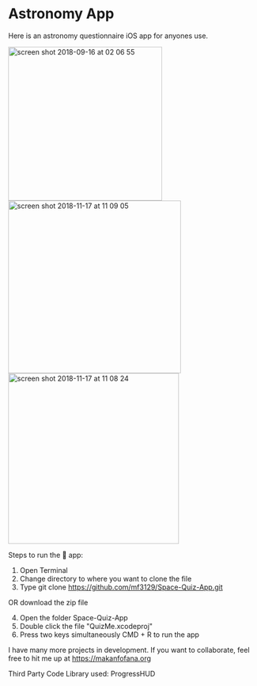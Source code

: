 # Astronomy App

Here is an astronomy questionnaire iOS app for anyones use. 


<img width="311" alt="screen shot 2018-09-16 at 02 06 55" src="https://user-images.githubusercontent.com/43025563/48663045-6fe37780-ea58-11e8-8af7-6ca316f57daa.png">
<img width="349" alt="screen shot 2018-11-17 at 11 09 05" src="https://user-images.githubusercontent.com/43025563/48663108-395a2c80-ea59-11e8-86e7-e727f0dc899e.png">
<img width="345" alt="screen shot 2018-11-17 at 11 08 24" src="https://user-images.githubusercontent.com/43025563/48663109-395a2c80-ea59-11e8-87d2-26fd06659b93.png">




Steps to run the 📱 app:

1. Open Terminal
2. Change directory to where you want to clone the file
3. Type git clone https://github.com/mf3129/Space-Quiz-App.git

OR download the zip file

4. Open the folder Space-Quiz-App
5. Double click the file "QuizMe.xcodeproj"
6. Press two keys simultaneously CMD + R to run the app


I have many more projects in development. If you want to collaborate, feel free to hit me up at https://makanfofana.org

Third Party Code Library used: ProgressHUD


